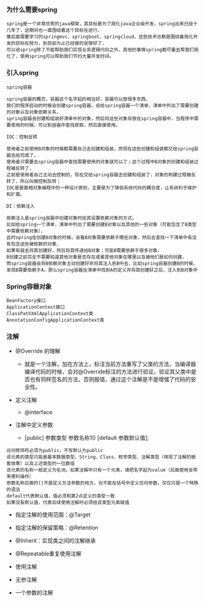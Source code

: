 ### 为什么需要spring
```text
spring是一个非常优秀的java框架，其目标是为了简化java企业级开发，spring出来已经十几年了，这期间也一直围绕着这个目标在进行，
像后面需要学习的springmvc、springboot、springcloud，这些技术也都是围绕着简化开发的目标在努力，到目前为止已经做的足够好了，
可以说spring除了不能帮助我们实现业务逻辑代码之外，其他的事情spring都尽量去帮我们简化了，使用spring可以帮助我们节约大量开发时间。
```


### 引入spring
```text
spring容器

spring容器的概念，容器这个名字起的相当好，容器可以放很多东西，
我们的程序启动的时候会创建spring容器，会给spring容器一个清单，清单中列出了需要创建的对象以及对象依赖关系，
spring容器会创建和组装好清单中的对象，然后将这些对象存放在spring容器中，当程序中需要使用的时候，可以到容器中查找获取，然后直接使用。

IOC：控制反转

使用者之前使用B对象的时候都需要自己去创建和组装，而现在这些创建和组装都交给spring容器去给完成了，
使用者只需要去spring容器中查找需要使用的对象就可以了；这个过程中B对象的创建和组装过程被反转了，
之前是使用者自己主动去控制的，现在交给spring容器去创建和组装了，对象的构建过程被反转了，所以叫做控制反转；
IOC是是面相对象编程中的一种设计原则，主要是为了降低系统代码的耦合度，让系统利于维护和扩展。

DI：依赖注入

依赖注入是spring容器中创建对象时给其设置依赖对象的方式，
比如给spring一个清单，清单中列出了需要创建B对象以及其他的一些对象（可能包含了B类型中需要依赖对象），
此时spring在创建B对象的时候，会看B对象需要依赖于哪些对象，然后去查找一下清单中有没有包含这些被依赖的对象，
如果有就去将其创建好，然后将其传递给B对象；可能B需要依赖于很多对象，
B创建之前完全不需要知道其他对象是否存在或者其他对象在哪里以及被他们是如何创建，
而spring容器会将B依赖对象主动创建好并将其注入到B中去，比如spring容器创建B的时候，
发现B需要依赖于A，那么spring容器在清单中找到A的定义并将其创建好之后，注入到B对象中
```


### Spring容器对象
```text
BeanFactory接口
ApplicationContext接口
ClassPathXmlApplicationContext类
AnnotationConfigApplicationContext类
```


### 注解
+ @Override 的理解
  + 就是一个注解，加在方法上，标注当前方法重写了父类的方法，当编译器编译代码的时候，会对@Override标注的方法进行验证，验证其父类中是否也有同样签名的方法，否则报错，通过这个注解是不是增强了代码的安全性。

+ 定义注解
  + @interface

+ 注解中定义参数
  + [public] 参数类型 参数名称1() [default 参数默认值];
```text
访问修饰符必须为public，不写默认为public
该元素的类型只能是基本数据类型、String、Class、枚举类型、注解类型（体现了注解的嵌套效果）以及上述类型的一位数组
该元素的名称一般定义为名词，如果注解中只有一个元素，请把名字起为value（后面使用会带来便利操作）
参数名称后面的()不是定义方法参数的地方，也不能在括号中定义任何参数，仅仅只是一个特殊的语法
default代表默认值，值必须和第2点定义的类型一致
如果没有默认值，代表后续使用注解时必须给该类型元素赋值
```

+ 指定注解的使用范围：@Target
+ 指定注解的保留策略：@Retention
+ @Inherit：实现类之间的注解继承
+ @Repeatable重复使用注解

+ 使用注解
+ 无参注解
+ 一个参数的注解